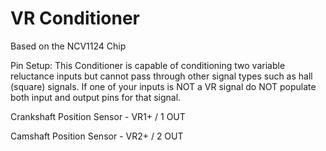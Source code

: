 # VR Conditioner
Based on the NCV1124 Chip

Pin Setup:
     This Conditioner is capable of conditioning two variable reluctance inputs but cannot pass through other signal types such as hall (square) signals. If one of your inputs is NOT a VR signal do NOT populate both input and output pins for that signal.

Crankshaft Position Sensor  - VR1+ / 1 OUT

Camshaft Position Sensor  - VR2+ / 2 OUT
